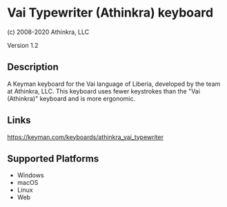 Vai Typewriter (Athinkra) keyboard
==============

(c) 2008-2020 Athinkra, LLC

Version 1.2

Description
-----------

A Keyman keyboard for the Vai language of Liberia, developed by the team at Athinkra, LLC.
This keyboard uses fewer keystrokes than the "Vai (Athinkra)" keyboard and is more ergonomic.

Links
-----
https://keyman.com/keyboards/athinkra_vai_typewriter

Supported Platforms
-------------------
 * Windows
 * macOS
 * Linux
 * Web

